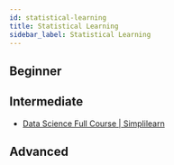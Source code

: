 ```yaml
---
id: statistical-learning
title: Statistical Learning
sidebar_label: Statistical Learning
---
```


## Beginner

## Intermediate

- [Data Science Full Course | Simplilearn](https://www.youtube.com/watch?v=Vn7-jOUbVpw)

## Advanced
